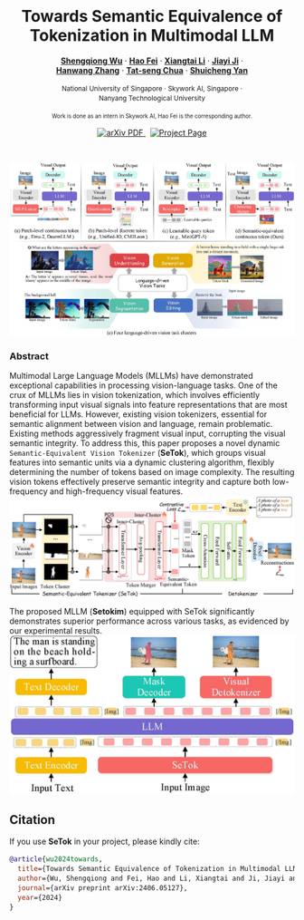
<br />
<p align="center">
  <h1 align="center">Towards Semantic Equivalence of Tokenization in Multimodal LLM</h1>
  <p align="center">
    <a href="https://chocowu.github.io"><strong>Shengqiong Wu</strong></a>
    ·
    <a href="https://haofei.vip/"><strong>Hao Fei</strong></a>
    ·
    <a href="https://lxtgh.github.io/"><strong>Xiangtai Li</strong></a>
    ·
    <a href="https://scholar.google.com/citations?user=xp_rICcAAAAJ&hl=zh-CN"><strong>Jiayi Ji</strong></a>
    ·
    <br/>
    <a href="https://personal.ntu.edu.sg/hanwangzhang/"><strong>Hanwang Zhang</strong></a>
    ·
    <a href="https://www.chuatatseng.com/"><strong>Tat-seng Chua</strong></a>
    ·
    <a href="https://yanshuicheng.info/"><strong>Shuicheng Yan</strong></a>
  </p>
  <p align="center" margin="0 auto">
    <small>National University of Singapore · Skywork AI, Singapore · 
    <br/> Nanyang Technological University</small>
  </p>
   <p align="center">
    <small><small>Work is done as an intern in Skywork AI, Hao Fei is the corresponding author.</small></small>
  </p>
  
  <p align="center">
    <a href='https://arxiv.org/abs/2406.05127'>
      <img src='https://img.shields.io/badge/Paper-PDF-green?style=flat&logo=arXiv&logoColor=green' alt='arXiv PDF'> </a>
    <a href='https://chocowu.github.io/SeTok-web/' style='padding-left: 0.5rem;'>
      <img src='https://img.shields.io/badge/Project-Page-blue?style=flat&logo=Google%20chrome&logoColor=blue' alt='Project Page'> </a>
  </p>
<br />

![avatar](./assets/intro.jpeg)


### Abstract

Multimodal Large Language Models (MLLMs) have demonstrated exceptional capabilities in processing vision-language tasks. One of the crux of MLLMs lies in vision tokenization, which involves efficiently transforming input visual signals into feature representations that are most beneficial for LLMs. However, existing vision tokenizers, essential for semantic alignment between vision and language, remain problematic. Existing methods aggressively fragment visual input, corrupting the visual semantic integrity. To address this, this paper proposes a novel dynamic `Semantic-Equivalent Vision Tokenizer` (**SeTok**), which groups visual features into semantic units via a dynamic clustering algorithm, flexibly determining the number of tokens based on image complexity. The resulting vision tokens effectively preserve semantic integrity and capture both low-frequency and high-frequency visual features. 
![avatar](./assets/setok.jpg)

The proposed MLLM (**Setokim**) equipped with SeTok significantly demonstrates superior performance across various tasks, as evidenced by our experimental results.
![avatar](./assets/framework.jpeg)


## Citation

If you use **SeTok** in your project, please kindly cite:

```bibtex
@article{wu2024towards,
  title={Towards Semantic Equivalence of Tokenization in Multimodal LLM},
  author={Wu, Shengqiong and Fei, Hao and Li, Xiangtai and Ji, Jiayi and Zhang, Hanwang and Chua, Tat-Seng and Yan, Shuicheng},
  journal={arXiv preprint arXiv:2406.05127},
  year={2024}
}
```
